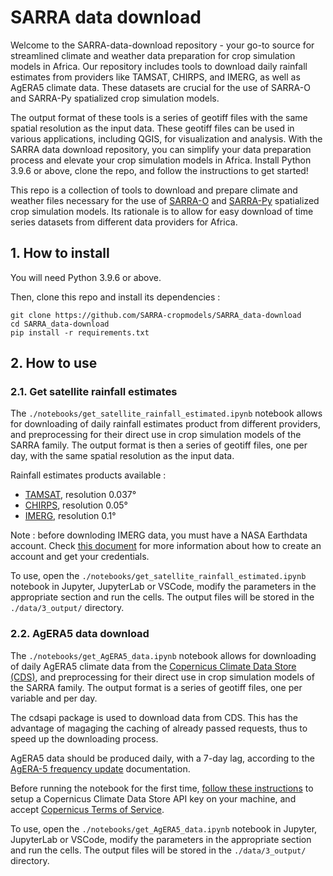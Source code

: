 
# SARRA data download

Welcome to the SARRA-data-download repository - your go-to source for streamlined climate and weather data preparation for crop simulation models in Africa. Our repository includes tools to download daily rainfall estimates from providers like TAMSAT, CHIRPS, and IMERG, as well as AgERA5 climate data. These datasets are crucial for the use of SARRA-O and SARRA-Py spatialized crop simulation models.

The output format of these tools is a series of geotiff files with the same spatial resolution as the input data. These geotiff files can be used in various applications, including QGIS, for visualization and analysis. With the SARRA data download repository, you can simplify your data preparation process and elevate your crop simulation models in Africa. Install Python 3.9.6 or above, clone the repo, and follow the instructions to get started!

This repo is a collection of tools to download and prepare climate and weather files necessary for the use of [SARRA-O](https://gitlab.cirad.fr/sarrao/model/sarrao) and [SARRA-Py](https://github.com/SARRA-cropmodels/SARRA-Py) spatialized crop simulation models. Its rationale is to allow for easy download of time series datasets from different data providers for Africa.



## 1. How to install

You will need Python 3.9.6 or above.

Then, clone this repo and install its dependencies :

    git clone https://github.com/SARRA-cropmodels/SARRA_data-download
    cd SARRA_data-download
    pip install -r requirements.txt



## 2. How to use

### 2.1. Get satellite rainfall estimates

The `./notebooks/get_satellite_rainfall_estimated.ipynb` notebook allows for downloading of daily rainfall estimates product from different providers, and preprocessing for their direct use in crop simulation models of the SARRA family. The output format is then a series of geotiff files, one per day, with the same spatial resolution as the input data. 

Rainfall estimates products available :
- [TAMSAT](https://www.tamsat.org.uk/), resolution 0.037°
- [CHIRPS](https://www.chc.ucsb.edu/data/chirps), resolution 0.05°
- [IMERG](https://gpm.nasa.gov/data/imerg), resolution 0.1°

Note : before downloding IMERG data, you must have a NASA Earthdata account. Check [this document](https://gpm.nasa.gov/sites/default/files/2021-01/arthurhouhttps_retrieval.pdf) for more information about how to create an account and get your credentials.

To use, open the `./notebooks/get_satellite_rainfall_estimated.ipynb` notebook in Jupyter, JupyterLab or VSCode, modify the parameters in the appropriate section and run the cells. The output files will be stored in the `./data/3_output/` directory.



### 2.2. AgERA5 data download

The `./notebooks/get_AgERA5_data.ipynb` notebook allows for downloading of daily AgERA5 climate data from the [Copernicus Climate Data Store (CDS)](https://cds.climate.copernicus.eu/#!/home), and preprocessing for their direct use in crop simulation models of the SARRA family. The output format is a series of geotiff files, one per variable and per day.

The cdsapi package is used to download data from CDS. This has the advantage of magaging the caching of already passed requests, thus to speed up the downloading process.

AgERA5 data should be produced daily, with a 7-day lag, according to the [AgERA-5 frequency update](https://confluence.ecmwf.int/display/CUSF/AgERA-5+frequency+update) documentation.

Before running the notebook for the first time, [follow these instructions](https://cds.climate.copernicus.eu/api-how-to) to setup a Copernicus Climate Data Store API key on your machine, and accept [Copernicus Terms of Service](https://cds.climate.copernicus.eu/cdsapp/#!/terms/licence-to-use-copernicus-products).

To use, open the `./notebooks/get_AgERA5_data.ipynb` notebook in Jupyter, JupyterLab or VSCode, modify the parameters in the appropriate section and run the cells. The output files will be stored in the `./data/3_output/` directory.
